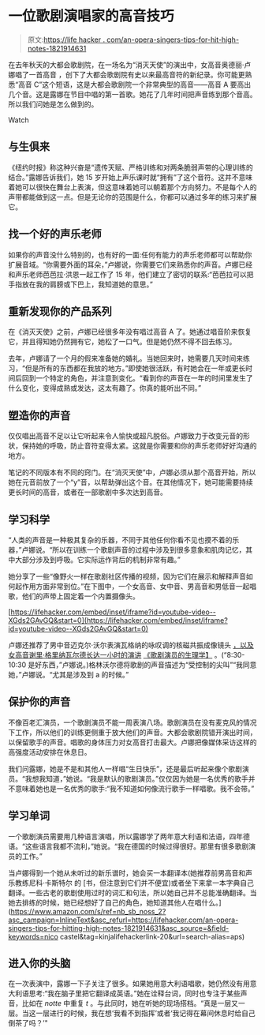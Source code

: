# 一位歌剧演唱家的高音技巧

> 原文:[https://life hacker . com/an-opera-singers-tips-for-hit-high-notes-1821914631](https://lifehacker.com/an-opera-singers-tips-for-hitting-high-notes-1821914631)

在去年秋天的大都会歌剧院，在一场名为“消灭天使”的演出中，女高音奥德丽·卢娜唱了一首高音 ，创下了大都会歌剧院有史以来最高音符的新纪录。你可能更熟悉“高音 C”这个短语，这是大都会歌剧院一个非常典型的高音——高音 A 要高出几个音。这是露娜在节目中唱的第一首歌。她花了几年时间把声音练到那个音高。所以我们问她是怎么做到的。

Watch

## 与生俱来

《纽约时报》称这种兴奋是“遗传天赋、严格训练和对两条脆弱声带的心理训练的结合。”露娜告诉我们，她 15 岁开始上声乐课时就“拥有”了这个音符。这并不意味着她可以很快在舞台上表演，但这意味着她可以朝着那个方向努力。不是每个人的声带都能做到这一点。但是无论你的范围是什么，你都可以通过多年的练习来扩展它。

## 找一个好的声乐老师

如果你的声音没什么特别的，也有好的一面:任何有能力的声乐老师都可以帮助你扩展音域。“你需要外面的耳朵，”卢娜说，你需要它们来熟悉你的声音。卢娜已经和声乐老师芭芭拉·洪恩一起工作了 15 年，他们建立了密切的联系:“芭芭拉可以把手指放在我的肩膀或下巴上，我知道她的意思。”

## 重新发现你的产品系列

在《消灭天使》之前，卢娜已经很多年没有唱过高音 A 了。她通过唱音阶来恢复它，并且得知她仍然拥有它，她松了一口气。但是她仍然不得不回去练习。

去年，卢娜请了一个月的假来准备她的婚礼。当她回来时，她需要几天时间来练习，“但是所有的东西都在我放的地方。”即使她很活跃，有时她会在一年或更长时间后回到一个特定的角色，并注意到变化。“看到你的声音在一年的时间里发生了什么变化，变得成熟或发达，这太有趣了。你真的能听出不同。”

## 塑造你的声音

仅仅唱出高音不足以让它听起来令人愉快或超凡脱俗。卢娜致力于改变元音的形状，保持她的呼吸，防止音符变得太紧。这就是你需要和你的声乐老师好好沟通的地方。

笔记的不同版本有不同的窍门。在“消灭天使”中，卢娜必须从那个高音开始，所以她在元音前放了一个“y”音，以帮助弹出这个音。在其他情况下，她可能需要持续更长时间的高音，或者在一部歌剧中多次达到高音。

## 学习科学

“人类的声音是一种极其复杂的乐器，不同于其他任何你看不见也摸不着的乐器，”卢娜说。“所以在训练一个歌剧声音的过程中涉及到很多意象和肌肉记忆，其中大部分涉及到呼吸。它实际运作背后的机制非常有趣。”

她分享了一些“像野火一样在歌剧社区传播的视频，因为它们在展示和解释声音如何起作用方面非常到位。”在下图中，一个女高音、女中音、男高音和男低音一起唱歌，他们的声带上固定着一个内置摄像头。

 [https://lifehacker.com/embed/inset/iframe?id=youtube-video--XGds2GAvGQ&start=0](https://lifehacker.com/embed/inset/iframe?id=youtube-video--XGds2GAvGQ&start=0) 

卢娜还推荐了男中音迈克尔·沃尔表演瓦格纳的咏叹调的核磁共振成像镜头 [，以及女高音谢里·格里纳瓦尔德长达一小时的演讲](https://www.youtube.com/watch?v=GCluRCd2YuM) [《歌剧演员的生理学】](https://www.youtube.com/watch?v=eANZijJUOXw) 。(“8:30-10:30 是好东西，”卢娜说。)格林沃尔德将歌剧的声音描述为“受控制的尖叫”“我同意她，”卢娜说。“尤其是涉及到 a 的时候。”

## 保护你的声音

不像百老汇演员，一个歌剧演员不能一周表演八场。歌剧演员在没有麦克风的情况下工作，所以他们的训练更侧重于放大他们的声音。大都会歌剧院错开演出时间，以保留歌手的声音。唱歌的身体压力对女高音打击最大。卢娜把像媒体采访这样的高强度活动安排在休息日。

我们问露娜，她是不是和其他人一样唱“生日快乐”，还是最后听起来像个歌剧演员。“我想我知道，”她说。“我是默认的歌剧演员。”仅仅因为她是一名优秀的歌手并不意味着她也是一名优秀的歌手:“我不知道如何像流行歌手一样唱歌。我不会带。”

## 学习单词

一个歌剧演员需要用几种语言演唱，所以露娜学了两年意大利语和法语，四年德语。“这些语言我都不流利，”她说。“我在德国的时候过得很好。那里有很多歌剧演员的工作。”

当卢娜得到一个她从未听过的新乐谱时，她会买一本翻译本(她推荐前男高音和声乐教练尼科·卡斯特尔 的 [书，但注意到它们并不便宜)或者坐下来拿一本字典自己翻译。一些古老的歌剧使用过时的词汇和句法，所以她自己并不总能准确翻译。当她去排练的时候，她已经想好了自己的角色，她知道其他人在唱什么。](https://www.amazon.com/s/ref=nb_sb_noss_2?asc_campaign=InlineText&asc_refurl=https://lifehacker.com/an-opera-singers-tips-for-hitting-high-notes-1821914631&asc_source=&field-keywords=nico castel&tag=kinjalifehackerlink-20&url=search-alias=aps)

## 进入你的头脑

在一次表演中，露娜一下子关注了很多。如果她用意大利语唱歌，她仍然没有用意大利语思考:“我在脑子里把它翻译成英语。”她在诠释台词，同时也专注于某些声音，比如在 *notte* 中重复 *t* 。与此同时，她在听她的现场搭档。“真是一层又一层。当这一层进行的时候，我在想‘我看不到指挥’或者‘我记得在幕间休息时给自己倒茶了吗？’"